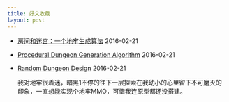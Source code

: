 ```yaml
---
title: 好文收藏
layout: post
---
```


- [房间和迷宫：一个地牢生成算法](http://indienova.com/indie-game-development/rooms-and-mazes-a-procedural-dungeon-generator/) 2016-02-21
  
- [Procedural Dungeon Generation Algorithm](http://www.gamasutra.com/blogs/AAdonaac/20150903/252889/Procedural_Dungeon_Generation_Algorithm.php) 2016-02-21
  
- [Random Dungeon Design](http://www.brainycode.com/downloads/RandomDungeonGenerator.pdf) 2016-02-21
  
  我对地牢很着迷，暗黑1不停的往下一层探索在我幼小的心里留下不可磨灭的印象，一直想能实现个地牢MMO，可惜我连原型都还没搭建。<i class="fa fa-smile-o"></i>
  
  ​